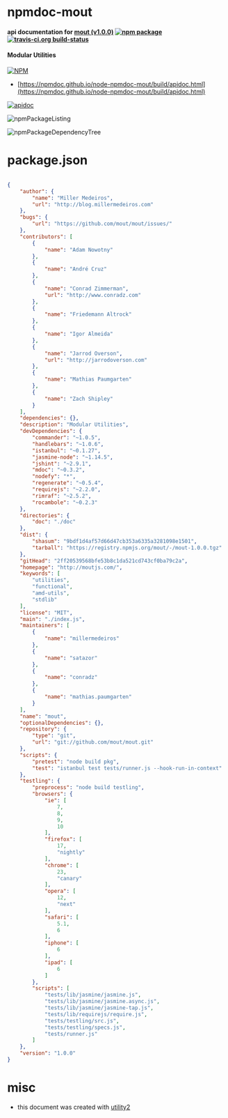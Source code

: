 # npmdoc-mout

#### api documentation for  [mout (v1.0.0)](http://moutjs.com/)  [![npm package](https://img.shields.io/npm/v/npmdoc-mout.svg?style=flat-square)](https://www.npmjs.org/package/npmdoc-mout) [![travis-ci.org build-status](https://api.travis-ci.org/npmdoc/node-npmdoc-mout.svg)](https://travis-ci.org/npmdoc/node-npmdoc-mout)

#### Modular Utilities

[![NPM](https://nodei.co/npm/mout.png?downloads=true&downloadRank=true&stars=true)](https://www.npmjs.com/package/mout)

- [https://npmdoc.github.io/node-npmdoc-mout/build/apidoc.html](https://npmdoc.github.io/node-npmdoc-mout/build/apidoc.html)

[![apidoc](https://npmdoc.github.io/node-npmdoc-mout/build/screenCapture.buildCi.browser.%252Ftmp%252Fbuild%252Fapidoc.html.png)](https://npmdoc.github.io/node-npmdoc-mout/build/apidoc.html)

![npmPackageListing](https://npmdoc.github.io/node-npmdoc-mout/build/screenCapture.npmPackageListing.svg)

![npmPackageDependencyTree](https://npmdoc.github.io/node-npmdoc-mout/build/screenCapture.npmPackageDependencyTree.svg)



# package.json

```json

{
    "author": {
        "name": "Miller Medeiros",
        "url": "http://blog.millermedeiros.com"
    },
    "bugs": {
        "url": "https://github.com/mout/mout/issues/"
    },
    "contributors": [
        {
            "name": "Adam Nowotny"
        },
        {
            "name": "André Cruz"
        },
        {
            "name": "Conrad Zimmerman",
            "url": "http://www.conradz.com"
        },
        {
            "name": "Friedemann Altrock"
        },
        {
            "name": "Igor Almeida"
        },
        {
            "name": "Jarrod Overson",
            "url": "http://jarrodoverson.com"
        },
        {
            "name": "Mathias Paumgarten"
        },
        {
            "name": "Zach Shipley"
        }
    ],
    "dependencies": {},
    "description": "Modular Utilities",
    "devDependencies": {
        "commander": "~1.0.5",
        "handlebars": "~1.0.6",
        "istanbul": "~0.1.27",
        "jasmine-node": "~1.14.5",
        "jshint": "~2.9.1",
        "mdoc": "~0.3.2",
        "nodefy": "*",
        "regenerate": "~0.5.4",
        "requirejs": "~2.2.0",
        "rimraf": "~2.5.2",
        "rocambole": "~0.2.3"
    },
    "directories": {
        "doc": "./doc"
    },
    "dist": {
        "shasum": "9bdf1d4af57d66d47cb353a6335a3281098e1501",
        "tarball": "https://registry.npmjs.org/mout/-/mout-1.0.0.tgz"
    },
    "gitHead": "2ff20539568bfe53b8c1da521cd743cf0ba79c2a",
    "homepage": "http://moutjs.com/",
    "keywords": [
        "utilities",
        "functional",
        "amd-utils",
        "stdlib"
    ],
    "license": "MIT",
    "main": "./index.js",
    "maintainers": [
        {
            "name": "millermedeiros"
        },
        {
            "name": "satazor"
        },
        {
            "name": "conradz"
        },
        {
            "name": "mathias.paumgarten"
        }
    ],
    "name": "mout",
    "optionalDependencies": {},
    "repository": {
        "type": "git",
        "url": "git://github.com/mout/mout.git"
    },
    "scripts": {
        "pretest": "node build pkg",
        "test": "istanbul test tests/runner.js --hook-run-in-context"
    },
    "testling": {
        "preprocess": "node build testling",
        "browsers": {
            "ie": [
                7,
                8,
                9,
                10
            ],
            "firefox": [
                17,
                "nightly"
            ],
            "chrome": [
                23,
                "canary"
            ],
            "opera": [
                12,
                "next"
            ],
            "safari": [
                5.1,
                6
            ],
            "iphone": [
                6
            ],
            "ipad": [
                6
            ]
        },
        "scripts": [
            "tests/lib/jasmine/jasmine.js",
            "tests/lib/jasmine/jasmine.async.js",
            "tests/lib/jasmine/jasmine-tap.js",
            "tests/lib/requirejs/require.js",
            "tests/testling/src.js",
            "tests/testling/specs.js",
            "tests/runner.js"
        ]
    },
    "version": "1.0.0"
}
```



# misc
- this document was created with [utility2](https://github.com/kaizhu256/node-utility2)
